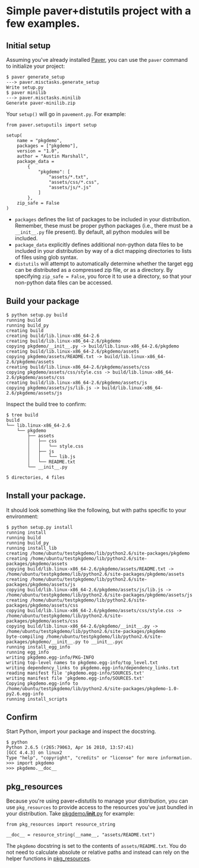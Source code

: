 Simple paver+distutils project with a few examples.
===================================================

Initial setup
-------------

Assuming you've already installed [Paver](http://paver.github.com/paver/), you 
can use the ``paver`` command to initialize your project:

    $ paver generate_setup
    ---> paver.misctasks.generate_setup
    Write setup.py
    $ paver minilib
    ---> paver.misctasks.minilib
    Generate paver-minilib.zip

Your ``setup()`` will go in ``pavement.py``.  For example:

    from paver.setuputils import setup

    setup(
        name = "pkgdemo",
        packages = ["pkgdemo"],
        version = "1.0",
        author = "Austin Marshall",
        package_data =
            {
                "pkgdemo": [
                    "assets/*.txt", 
                    "assets/css/*.css",
                    "assets/js/*.js"
                ]
            },
        zip_safe = False
    )

- ``packages`` defines the list of packages to be included in your 
distribution.  Remember, these must be proper python packages (i.e., there must
be a ``__init__.py`` file present).  By default, all python modules will be 
included.
- ``package_data`` explicitly defines additional non-python data files to be 
included in your distribution by way of a dict mapping directories to lists of 
files using glob syntax.
- ``distutils`` will attempt to automatically determine whether the target egg 
can be distributed as a compressed zip file, or as a directory.  By specifying 
``zip_safe = False``, you force it to use a directory, so that your non-python 
data files can be accessed.

Build your package
------------------
    
    $ python setup.py build
    running build
    running build_py
    creating build
    creating build/lib.linux-x86_64-2.6
    creating build/lib.linux-x86_64-2.6/pkgdemo
    copying pkgdemo/__init__.py -> build/lib.linux-x86_64-2.6/pkgdemo
    creating build/lib.linux-x86_64-2.6/pkgdemo/assets
    copying pkgdemo/assets/README.txt -> build/lib.linux-x86_64-2.6/pkgdemo/assets
    creating build/lib.linux-x86_64-2.6/pkgdemo/assets/css
    copying pkgdemo/assets/css/style.css -> build/lib.linux-x86_64-2.6/pkgdemo/assets/css
    creating build/lib.linux-x86_64-2.6/pkgdemo/assets/js
    copying pkgdemo/assets/js/lib.js -> build/lib.linux-x86_64-2.6/pkgdemo/assets/js

Inspect the build tree to confirm:
    
    $ tree build
    build
    └── lib.linux-x86_64-2.6
        └── pkgdemo
            ├── assets
            │   ├── css
            │   │   └── style.css
            │   ├── js
            │   │   └── lib.js
            │   └── README.txt
            └── __init__.py

    5 directories, 4 files

Install your package.
---------------------

It should look something like the following, but with paths specific to your 
environment:

    $ python setup.py install
    running install
    running build
    running build_py
    running install_lib
    creating /home/ubuntu/testpkgdemo/lib/python2.6/site-packages/pkgdemo
    creating /home/ubuntu/testpkgdemo/lib/python2.6/site-packages/pkgdemo/assets
    copying build/lib.linux-x86_64-2.6/pkgdemo/assets/README.txt -> /home/ubuntu/testpkgdemo/lib/python2.6/site-packages/pkgdemo/assets
    creating /home/ubuntu/testpkgdemo/lib/python2.6/site-packages/pkgdemo/assets/js
    copying build/lib.linux-x86_64-2.6/pkgdemo/assets/js/lib.js -> /home/ubuntu/testpkgdemo/lib/python2.6/site-packages/pkgdemo/assets/js
    creating /home/ubuntu/testpkgdemo/lib/python2.6/site-packages/pkgdemo/assets/css
    copying build/lib.linux-x86_64-2.6/pkgdemo/assets/css/style.css -> /home/ubuntu/testpkgdemo/lib/python2.6/site-packages/pkgdemo/assets/css
    copying build/lib.linux-x86_64-2.6/pkgdemo/__init__.py -> /home/ubuntu/testpkgdemo/lib/python2.6/site-packages/pkgdemo
    byte-compiling /home/ubuntu/testpkgdemo/lib/python2.6/site-packages/pkgdemo/__init__.py to __init__.pyc
    running install_egg_info
    running egg_info
    writing pkgdemo.egg-info/PKG-INFO
    writing top-level names to pkgdemo.egg-info/top_level.txt
    writing dependency_links to pkgdemo.egg-info/dependency_links.txt
    reading manifest file 'pkgdemo.egg-info/SOURCES.txt'
    writing manifest file 'pkgdemo.egg-info/SOURCES.txt'
    Copying pkgdemo.egg-info to /home/ubuntu/testpkgdemo/lib/python2.6/site-packages/pkgdemo-1.0-py2.6.egg-info
    running install_scripts

Confirm
-------

Start Python, import your package and inspect the docstring.
    
    $ python
    Python 2.6.5 (r265:79063, Apr 16 2010, 13:57:41) 
    [GCC 4.4.3] on linux2
    Type "help", "copyright", "credits" or "license" for more information.
    >>> import pkgdemo
    >>> pkgdemo.__doc__

pkg_resources
-------------

Because you're using paver+distutils to manage your distribution, you can use 
``pkg_resources`` to provide access to the resources you've just bundled in 
your distribution.  Take [pkgdemo/__init__.py](pkgdemo/tree/master/pkgdemo/__init__.py) for example:

    from pkg_resources import resource_string

    __doc__ = resource_string(__name__, "assets/README.txt")

The ``pkgdemo`` docstring is set to the contents of ``assets/README.txt``.  You do 
not need to calculate absolute or relative paths and instead can rely on the 
helper functions in [pkg_resources](http://peak.telecommunity.com/DevCenter/PkgResources).

